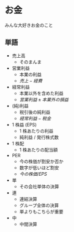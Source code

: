 # お金

みんな大好きお金のこと

## 単語

- 売上高
  - そのまんま
- 営業利益
  - 本業の利益
  - $売上 - 経費$
- 経常利益
  - 本業以外を含めた利益
  - $営業利益 \pm 本業外の損益$
- (純)利益
  - 税引後の純利益
  - $経常利益 - 税金$
- 1 株益 (EPS)
  - 1 株あたりの利益
  - 純利益 / 発行株式数
- 1 株配
  - 1 株あたりの配当額
- PER
  - 今の株価が割安か否か
  - 数字が低いほど割安
  - $今の株価 / EPS$
- 単
  - その会社単体の決算
- 連
  - 連結決算
  - グループ全体の決算
  - 単よりもこちらが重要
- 中
  - 中間決算
